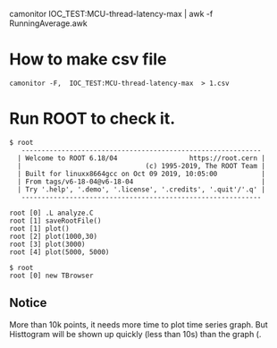 

camonitor  IOC_TEST:MCU-thread-latency-max  | awk -f RunningAverage.awk


# How to make csv file
```
camonitor -F,  IOC_TEST:MCU-thread-latency-max  > 1.csv
```


# Run ROOT to check it. 
```
$ root 
   ------------------------------------------------------------
  | Welcome to ROOT 6.18/04                  https://root.cern |
  |                               (c) 1995-2019, The ROOT Team |
  | Built for linuxx8664gcc on Oct 09 2019, 10:05:00           |
  | From tags/v6-18-04@v6-18-04                                |
  | Try '.help', '.demo', '.license', '.credits', '.quit'/'.q' |
   ------------------------------------------------------------

root [0] .L analyze.C
root [1] saveRootFile()
root [1] plot()
root [2] plot(1000,30)
root [3] plot(3000)
root [4] plot(5000, 5000)
```

```
$ root
root [0] new TBrowser
```

## Notice
More than 10k points, it needs more time to plot time series graph. But Histtogram will be shown up quickly (less than 10s) than the graph (.



